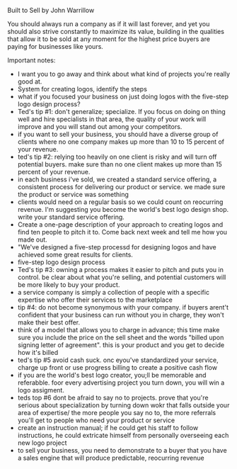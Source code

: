 Built to Sell by John Warrillow

You should always run a company as if it will last forever, and yet you should also strive constantly to maximize its value, building in the qualities that allow it to be sold
at any moment for the highest price buyers are paying for businesses like yours.

Important notes:
- I want you to go away and think about what kind of projects you're really good at.
- System for creating logos, identify the steps
- what if you focused your business on just doing logos with the five-step logo design process?
- Ted's tip #1: don't generalize; specialize. If you focus on doing on thing well and hire specialists in that area, the quality of your work will improve
  and you will stand out among your competitors.
- if you want to sell your business, you should have a diverse group of clients where no one company makes up more than 10 to 15 percent of your revenue.
- ted's tip #2: relying too heavily on one client is risky and will turn off potential buyers. make sure than no one client makes up more than 15 percent of your revenue.
- in each business i've sold, we created a standard service offering, a consistent process for delivering our product or service. we made sure the product or service was something
- clients would need on a regular basis so we could count on reocurring revenue. I'm suggesting you become the world's best logo design shop. write your standard service offering.
- Create a one-page description of your approach to creating logos and find ten people to pitch it to. Come back next week and tell me how you made out.
- "We've designed a five-step processd for designing logos and have achieved some great results for clients.
- five-step logo design process
- Ted's tip #3: owning a process makes it easier to pitch and puts you in control. be clear about what you're selling, and potential customers will be more likely to buy your product.
- a service company is simply a collection of people with a specific expertise who offer their services to the marketplace
- tip #4: do not become synonymous with your company. if buyers arent't confident that your business can run without you in charge, they won't make their best offer.
- think of a model that allows you to charge in advance; this time make sure you include the price on the sell sheet and the words "billed upon signing letter of agreement". this is your product and you get to decide how it's billed
- ted's tip #5 avoid cash suck. onc eyou've standardized your service, charge up front or use progress billing to create a positive cash flow
- if you are the world's best logo creator, you;ll be memorable and referabble. foor every advertising project you turn down, you will win a logo assigment.
- teds top #6 dont be afraid to say no to projects. prove that you're serious about specialization by turning down wokr that falls outside your area of expertise/ the more people you say no to, the more referrals you'll get to people who need your product or service
- create an instruction manual; if he could get his staff to follow instructions, he could extricate himself from personally overseeing each new logo project
- to sell your business, you need to demonstrate to a buyer that you have a sales engine that will produce predictable, reocurring revenue
